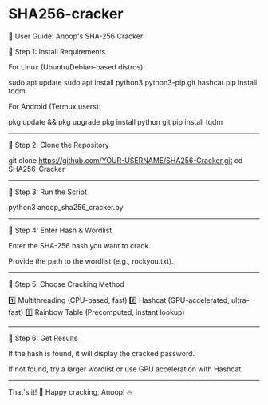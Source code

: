 # SHA256-cracker
📖 User Guide: Anoop's SHA-256 Cracker

🔹 Step 1: Install Requirements

For Linux (Ubuntu/Debian-based distros):

sudo apt update
sudo apt install python3 python3-pip git hashcat
pip install tqdm

For Android (Termux users):

pkg update && pkg upgrade
pkg install python git
pip install tqdm


---

🔹 Step 2: Clone the Repository

git clone https://github.com/YOUR-USERNAME/SHA256-Cracker.git
cd SHA256-Cracker


---

🔹 Step 3: Run the Script

python3 anoop_sha256_cracker.py


---

🔹 Step 4: Enter Hash & Wordlist

Enter the SHA-256 hash you want to crack.

Provide the path to the wordlist (e.g., rockyou.txt).



---

🔹 Step 5: Choose Cracking Method

1️⃣ Multithreading (CPU-based, fast)
2️⃣ Hashcat (GPU-accelerated, ultra-fast)
3️⃣ Rainbow Table (Precomputed, instant lookup)


---

🔹 Step 6: Get Results

If the hash is found, it will display the cracked password.

If not found, try a larger wordlist or use GPU acceleration with Hashcat.



---

That's it! 🚀 Happy cracking, Anoop! 🔥

